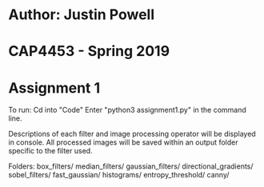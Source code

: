 # Author: Justin Powell
# CAP4453 - Spring 2019
# Assignment 1

To run:
Cd into "Code"
Enter "python3 assignment1.py" in the command line.

Descriptions of each filter and image processing operator will be displayed in console.
All processed images will be saved within an output folder specific to the filter used.

Folders:
box_filters/
median_filters/
gaussian_filters/
directional_gradients/
sobel_filters/
fast_gaussian/
histograms/
entropy_threshold/
canny/

